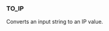 <!--
This is generated by ESQL's AbstractFunctionTestCase. Do no edit it. See ../README.md for how to regenerate it.
-->

### TO_IP
Converts an input string to an IP value.

